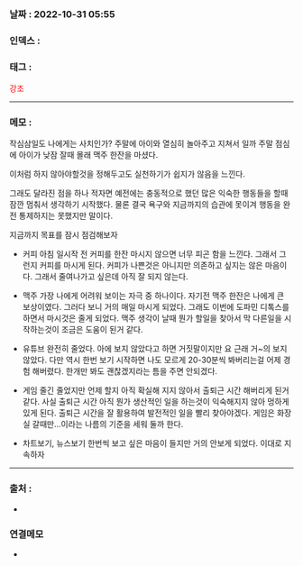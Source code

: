 ### 날짜 :  2022-10-31 05:55

### 인덱스 :

### 태그 :

<span style="color: red">강조</span>

----

### 메모 :

작심삼일도 나에게는 사치인가?
주말에 아이와 열심히 놀아주고 지쳐서 일까
주말 점심에 아이가 낮잠 잘때 몰래 맥주 한잔을 마셨다.

이처럼 하지 않아야할것을 정해두고도 실천하기가 쉽지가 않음을 느낀다.

그래도 달라진 점을 하나 적자면 예전에는 충동적으로 했던 많은 익숙한 행동들을 할때
잠깐 멈춰서 생각하기 시작했다. 물론 결국 욕구와 지금까지의 습관에 못이겨 행동을 완전 통제하지는 못했지만 말이다.

지금까지 목표를
잠시 점검해보자

- 커피
아침 일시작 전 커피를 한잔 마시지 않으면 너무 피곤 함을 느낀다.
그래서 그런지 커피를 마시게 된다.
커피가 나쁜것은 아니지만 의존하고 싶지는 않은 마음이다.
그래서 줄여나가고 싶은데 아직 잘 되지 않는다.

- 맥주
가장 나에게 어려워 보이는 자극 중 하나이다.
자기전 맥주 한잔은 나에게 큰 보상이였다. 그러다 보니 거의 매일 마시게 되었다.
그래도 이번에 도파민 디톡스를 하면서 마시것은 줄게 되었다.
맥주 생각이 날때 뭔가 할일을 찾아서 막 다른일을 시작하는것이 조금은 도움이 된거 같다.

- 유튜브
완전히 줄었다. 아에 보지 않았다고 하면 거짓말이지만
요 근래 거~의 보지 않았다. 다만 역시 한번 보기 시작하면 나도 모르게 20-30분씩 
봐버리는걸 어제 경험 해버렸다. 한개만 봐도 괜찮겠지라는 틈을 주면 안되겠다.

- 게임
줄긴 줄었지만 언제 할지 아직 확실해 지지 않아서
출퇴근 시간 해버리게 된거 같다. 사실 출퇴근 시간 아직 뭔가 생산적인 일을 하는것이
익숙해지지 않아 멍하게 있게 된다. 출퇴근 시간을 잘 활용하여 발전적인 일을 빨리 찾아야겠다.
게임은 화장실 갈때만...이라는 나름의 기준을 세워 둘까 한다.

- 차트보기, 뉴스보기
한번씩 보고 싶은 마음이 들지만 거의 안보게 되었다. 
이대로 지속하자



----
### 출처 :
-


### 연결메모
-








